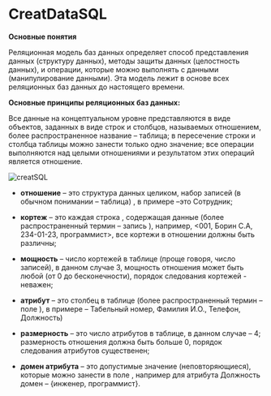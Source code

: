 # CreatDataSQL
**Основные понятия**

Реляционная модель баз данных определяет способ представления данных (структуру данных), методы защиты данных (целостность данных), и операции, которые можно выполнять с данными (манипулирование данными). Эта модель лежит в основе всех реляционных баз данных до настоящего времени.

**Основные принципы реляционных баз данных:**

Все данные на концептуальном уровне представляются в виде объектов, заданных в виде строк и столбцов, называемых отношением, более распространенное название – таблица;
в пересечение строки и столбца таблицы можно занести только одно значение;
все операции выполняются над целыми отношениями и результатом этих операций является отношение.

![creatSQL](https://user-images.githubusercontent.com/61631173/83799294-43309880-a6ae-11ea-8cc4-c8b207bae5ad.PNG)



- **отношение**  – это структура данных целиком, набор записей (в обычном понимании – таблица) , в  примере –это Сотрудник;

- **кортеж** – это каждая строка , содержащая данные (более распространенный термин – запись ), например, <001, Борин С.А, 234-01-23, программист>, все кортежи в отношении должны быть различны;

- **мощность** – число кортежей в таблице (проще говоря, число записей), в данном случае 3, мощность отношения может быть любой (от 0 до бесконечности), порядок следования кортежей - неважен;

- **атрибут** – это столбец в таблице (более распространенный термин – поле ), в примере – Табельный номер, Фамилия И.О., Телефон, Должность)

- **размерность** – это число атрибутов в таблице, в данном случае – 4; 
размерность отношения должна быть больше 0, порядок следования атрибутов существенен;

- **домен атрибута** – это допустимые значение (неповторяющиеся), которые можно занести в поле , например для атрибута Должность домен – {инженер, программист}.
